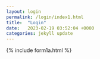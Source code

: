```yaml
---
layout: login
permalink: /login/index1.html
title:  "Login"
date:   2023-02-19 03:52:04 +0000
categories: jekyll update
---
```

 {% include form1a.html %}